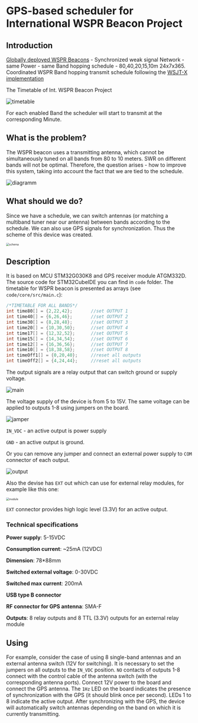 # GPS-based scheduler for International WSPR Beacon Project

## Introduction

[Globally deployed WSPR Beacons](https://github.com/HB9VQQ/WSPRBeacon) - Synchronized weak signal Network - same Power - same Band hopping schedule - 80,40,20,15,10m 24x7x365. Coordinated WSPR Band hopping transmit schedule following the [WSJT-X implementation](https://www.physics.princeton.edu/pulsar/K1JT/wsjtx-doc/wsjtx-main-2.3.0.html#_band_hopping)

The Timetable of Int. WSPR Beacon Project

![timetable](docs/schedule_wspr.png)

For each enabled Band the scheduler will start to transmit at the corresponding Minute.

## What is the problem?

The WSPR beacon uses a transmitting antenna, which cannot be simultaneously tuned on all bands from 80 to 10 meters. SWR on different bands will not be optimal. Therefore, the question arises - how to improve this system, taking into account the fact that we are tied to the schedule.

![diagramm](docs/Sсheduler.jpg)

## What should we do?

Since we have a schedule, we can switch antennas (or matching a multiband tuner near our antenna) between bands according to the schedule. We can also use GPS signals for synchronization. Thus the scheme of this device was created.

<img src="DipTrace/cron_schema.jpg" alt="schema" style="zoom:50%;" />

## Description

It is based on MCU STM32G030K8 and GPS receiver module ATGM332D. The source code for STM32CubeIDE you can find in `code` folder. The timetable for WSPR beacon is presented as arrays (see `code/core/src/main.c`):

```c
/*TIMETABLE FOR ALL BANDS*/
int time80[] = {2,22,42};		//set OUTPUT 1
int time40[] = {6,26,46};		//set OUTPUT 2
int time30[] = {8,28,48};		//set OUTPUT 3
int time20[] = {10,30,50};		//set OUTPUT 4
int time17[] = {12,32,52};		//set OUTPUT 5
int time15[] = {14,34,54};		//set OUTPUT 6
int time12[] = {16,36,56};		//set OUTPUT 7
int time10[] = {18,38,58};		//set OUTPUT 8
int timeOff1[] = {0,20,40};		//reset all outputs
int timeOff2[] = {4,24,44};		//reset all outputs
```

The output signals are a relay output that can switch ground or supply voltage. 

![main](docs/main.jpg)

The voltage supply of the device is from 5 to 15V. The same voltage can be applied to outputs 1-8 using jumpers on the board.

![jamper](docs/settings.jpg)

`IN_VDC` - an active output is power supply

`GND` - an active output is ground.

Or you can remove any jumper and connect an external power supply to `COM` connector of each output.

![output](docs/output.jpg)

Also the devise has `EXT` out which can use for external relay modules, for example like this one:

<img src="docs/8_relay_module.jpg" alt="module" style="zoom:50%;" />

`EXT` connector provides high logic level (3.3V) for an active output.

### Technical specifications

**Power supply**: 5-15VDC

**Consumption current**: ~25mA (12VDC)

**Dimension**: 78*88mm

**Switched external voltage**: 0-30VDC

**Switched max current**: 200mA

**USB type B connector**

**RF connector for GPS antenna**: SMA-F

**Outputs**: 8 relay outputs and 8 TTL (3.3V) outputs for an external relay module

## Using

For example, consider the case of using 8 single-band antennas and an external antenna switch (12V for switching). It is necessary to set the jumpers on all outputs to the `IN_VDC` position. `NO` contacts of outputs 1-8 connect with the control cable of the antenna switch (with the corresponding antenna ports). Connect 12V power to the board and connect the GPS antenna. The `1Hz` LED on the board indicates the presence of synchronization with the GPS (it should blink once per second). LEDs 1 to 8 indicate the active output. After synchronizing with the GPS, the device will automatically switch antennas depending on the band on which it is currently transmitting.